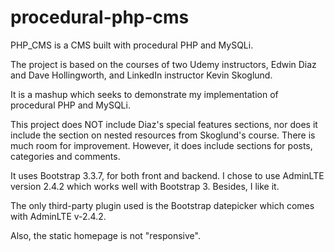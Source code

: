 # procedural-php-cms
PHP_CMS is a CMS built with procedural PHP and MySQLi.

The project is based on the courses of two Udemy instructors, Edwin Diaz and Dave Hollingworth, and LinkedIn instructor Kevin Skoglund.

It is a mashup which seeks to demonstrate my implementation of procedural PHP and MySQLi.

This project does NOT include Diaz's special features sections, nor does it include the section on nested resources from Skoglund's course. 
There is much room for improvement. However, it does include sections for posts, categories and comments.

It uses Bootstrap 3.3.7, for both front and backend. I chose to use AdminLTE version 2.4.2 which works well with Bootstrap 3. Besides, I like it.

The only third-party plugin used is the Bootstrap datepicker which comes with AdminLTE v-2.4.2.

Also, the static homepage is not "responsive".
